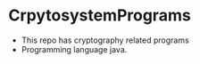 # CrpytosystemPrograms
* This repo has cryptography related programs 
* Programming language java. 
